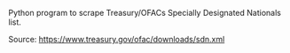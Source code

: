 Python program to scrape Treasury/OFACs Specially Designated Nationals list. 

Source: https://www.treasury.gov/ofac/downloads/sdn.xml
